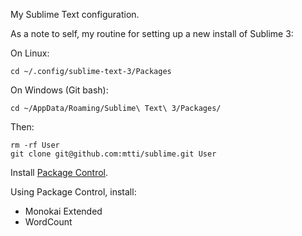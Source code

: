 
My Sublime Text configuration.

As a note to self, my routine for setting up a new install of Sublime 3:

On Linux:

    cd ~/.config/sublime-text-3/Packages

On Windows (Git bash):

    cd ~/AppData/Roaming/Sublime\ Text\ 3/Packages/

Then:

    rm -rf User
    git clone git@github.com:mtti/sublime.git User

Install [Package Control](https://packagecontrol.io/installation).

Using Package Control, install:

* Monokai Extended
* WordCount
